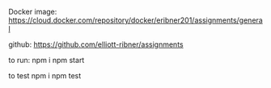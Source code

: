 Docker image: https://cloud.docker.com/repository/docker/eribner201/assignments/general

github: https://github.com/elliott-ribner/assignments

to run:
npm i
npm start

to test
npm i
npm test

